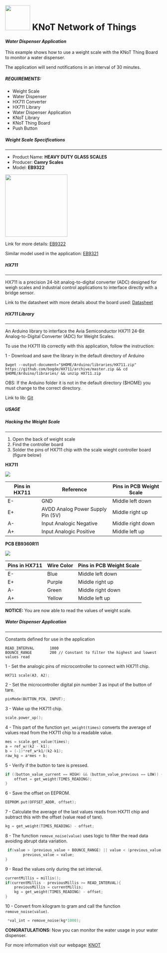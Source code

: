 <img src="https://static.wixstatic.com/media/c9c95d_141fd3ce48914003b1c14521a48adeb3~mv2.png/v1/fill/w_100,h_106,al_c/c9c95d_141fd3ce48914003b1c14521a48adeb3~mv2.png" height="80"> KNoT Network of Things
=============================================================================

#### _Water Dispenser Application_

This example shows how to use a weight scale with the KNoT Thing Board to
monitor a water dispenser.

The application will send notifications in an interval of 30 minutes.

##### REQUIREMENTS:

* Weight Scale
* Water Dispenser
* HX711 Converter
* HX711 Library
* Water Dispenser Application
* KNoT Library
* KNoT Thing Board
* Push Button

##### Weight Scale Specifications
----------------

* Product Name: **HEAVY DUTY GLASS SCALES**
* Producer: **Camry Scales**
* Model: **EB9322**

<img src="http://www.camryscale.com/showroom/photo/eb9322-b.jpg" height="200">

Link for more details:
[EB9322](http://www.camryscale.com/showroom/eb9322.html)

Similar model used in the application:
[EB9321](http://www.camryscale.com/showroom/eb9321.html)

##### HX711
----------------

HX711 is a precision 24-bit analog-to-digital converter (ADC) designed for
weigh scales and industrial control applications to interface directly with a
bridge sensor.

Link to the datasheet with more details about the board used:
[Datasheet](docs/Datasheet_HX711.pdf)

##### HX711 Library
----------------

An Arduino library to interface the Avia Semiconductor HX711 24-Bit
Analog-to-Digital Converter (ADC) for Weight Scales.

To use the HX711 lib correctly with this application, follow the instruction:

1 - Download and save the library in the default directory of Arduino
```
$wget --output-document="$HOME/Arduino/libraries/HX711.zip" https://github.com/bogde/HX711/archive/master.zip && cd $HOME/Arduino/libraries/ && unzip HX711.zip
```

OBS: If the Arduino folder it is not in the default directory ($HOME) you must
change to the correct directory.

Link to lib: [Git](https://github.com/bogde/HX711)

##### USAGE

##### Hacking the Weight Scale
----------------

1) Open the back of weight scale
2) Find the controller board
3) Solder the pins of HX711 chip with the scale wieght controller board (figure below)

**HX711**

<img src="http://iotdk.intel.com/docs/master/upm/hx711.jpeg" height="">


| Pins in HX711 |             Reference             |Pins in PCB Weight Scale|
|---------------|-----------------------------------|------------------------|
|        E-     |                GND                |    Middle left down    |
|        E+     | AVDD Analog Power Supply Pin (5V) |    Middle right up     |
|        A-     |      Input Analogic Negative      |    Middle right down   |
|        A+     |      Input Analogic Positive      |    Middle left up      |


**PCB EB9360R11**

<img src="http://i.imgur.com/pzT8akx.jpg" height="">


| Pins in HX711 |           Wire Color          |Pins in PCB Weight Scale|
|---------------|-------------------------------|------------------------|
|        E-     |             Blue              |    Middle left down    |
|        E+     |             Purple            |    Middle right up     |
|        A-     |             Green             |    Middle right down   |
|        A+     |             Yellow            |    Middle left up      |


**NOTICE:** You are now able to read the values of weight scale.

##### Water Dispenser Application
----------------


Constants defined for use in the application
```
READ_INTERVAL      	1000
BOUNCE_RANGE 		200	// Constant to filter the highest and lowest values read
```

1 - Set the analogic pins of microcontroller to connect with HX711 chip.
```c++
HX711 scale(A3, A2);
```

2 - Set the microcontroller digital pin number 3 as input of the button of tare.
```c++
pinMode(BUTTON_PIN, INPUT);
```

3 - Wake up the HX711 chip.
```c++
scale.power_up();
```

4 - This part of the function `get_weight(times)` converts the average of values
read from the HX711 chip to a readable value.
```c++
mes = scale.get_value(times);
a = ref_w/(k2 - k1);
b = (-1)*ref_w*k1/(k2-k1);
raw_kg = a*mes + b;
```

5 - Verify if the button to tare is pressed.
```c++
if ((button_value_current == HIGH) && (button_value_previous == LOW)) {
    offset = get_weight(TIMES_READING);
}
```

6 - Save the offset on EEPROM.
```c++
EEPROM.put(OFFSET_ADDR, offset);
```

7 - Calculate the average of the last values reads from HX711 chip and subtract
this with the offset (value read of tare).
```c++
kg = get_weight(TIMES_READING) - offset;
```

8 - The function `remove_noise(value)` uses logic to filter the read data
avoiding abrupt data variation.
```c++
 if(value > (previous_value + BOUNCE_RANGE) || value < (previous_value - BOUNCE_RANGE)) {
        previous_value = value;
}
```

9 - Read the values only during the set interval.
```c++
currentMillis = millis();
if(currentMillis - previousMillis >= READ_INTERVAL){
	previousMillis = currentMillis;
	kg = get_weight(TIMES_READING) - offset;
}
```

10 - Convert from kilogram to gram and call the function `remove_noise(value)`.
```c++
 *val_int = remove_noise(kg*1000);
```

**CONGRATULATIONS:** Now you can monitor the water usage in your water dispenser.

For more information visit our webpage: [KNOT](http://knot.cesar.org.br/)
